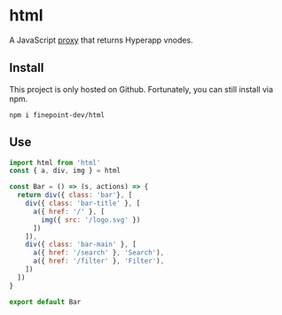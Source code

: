 
# html

A JavaScript [proxy](https://developer.mozilla.org/en-US/docs/Web/JavaScript/Reference/Global_Objects/Proxy) that returns Hyperapp vnodes.

## Install

This project is only hosted on Github. Fortunately, you can still install via npm.

```
npm i finepoint-dev/html
```

## Use

```js
import html from 'html'
const { a, div, img } = html

const Bar = () => (s, actions) => {
  return div({ class: 'bar'}, [
    div({ class: 'bar-title' }, [
      a({ href: '/' }, [
        img({ src: '/logo.svg' })
      ])
    ]),
    div({ class: 'bar-main' }, [
      a({ href: '/search' }, 'Search'),
      a({ href: '/filter' }, 'Filter'),
    ])
  ])
}

export default Bar
```
